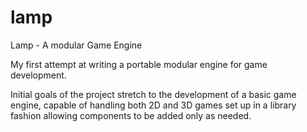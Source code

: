 # lamp
Lamp - A modular Game Engine

My first attempt at writing a portable modular engine for game development.

Initial goals of the project stretch to the development of a basic game engine, capable of handling
both 2D and 3D games set up in a library fashion allowing components to be added only as needed.
